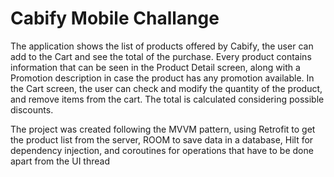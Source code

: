 # Cabify Mobile Challange

The application shows the list of products offered by Cabify, the user can add to the Cart and see the total of the purchase.
Every product contains information that can be seen in the Product Detail screen, along with a Promotion description in case the product has any promotion available.
In the Cart screen, the user can check and modify the quantity of the product, and remove items from the cart.
The total is calculated considering possible discounts.

The project was created following the MVVM pattern, using Retrofit to get the product list from the server, ROOM to save data in a database, Hilt for dependency injection, and coroutines for operations that have to be done apart from the UI thread
